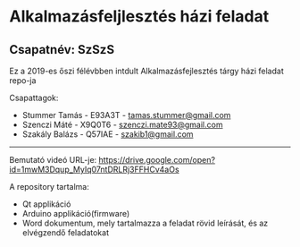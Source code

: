 Alkalmazásfeljlesztés házi feladat
===

Csapatnév: SzSzS
---
Ez a 2019-es őszi félévbben intdult Alkalmazásfejlesztés tárgy házi feladat repo-ja

Csapattagok:
* Stummer Tamás  - E93A3T - tamas.stummer@gmail.com
* Szenczi Máté	 - X9Q0T6 - szenczi.mate93@gmail.com
* Szakály Balázs - Q57IAE - szakib1@gmail.com

 ---

Bemutató videó URL-je: https://drive.google.com/open?id=1mwM3Dqup_MyIq07ntDRLRj3FFHCv4aOs

A repository tartalma:
* Qt applikáció
* Arduino applikáció(firmware)
* Word dokumentum, mely tartalmazza a feladat rövid leírását, és az elvégzendő feladatokat 
